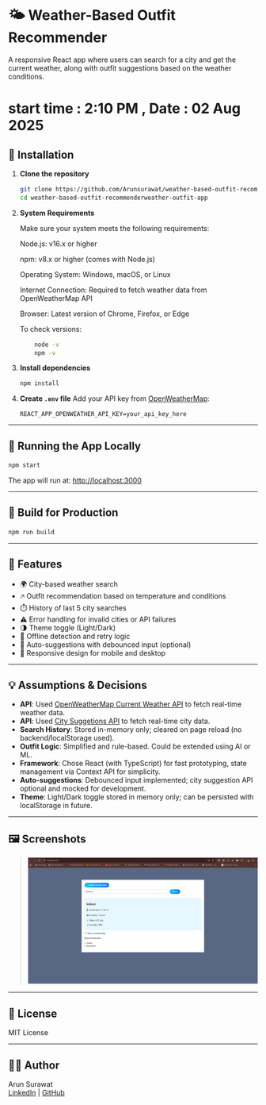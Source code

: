 # 🌤️ Weather-Based Outfit Recommender 
A responsive React app where users can search for a city and get the current weather, along with outfit suggestions based on the weather conditions.


# start time : 2:10 PM , Date : 02 Aug 2025


## 🔧 Installation

1. **Clone the repository**
   ```bash
   git clone https://github.com/Arunsurawat/weather-based-outfit-recommender.git
   cd weather-based-outfit-recommenderweather-outfit-app
   ```

2. **System Requirements**

    Make sure your system meets the following requirements:

    Node.js: v16.x or higher

    npm: v8.x or higher (comes with Node.js)

    Operating System: Windows, macOS, or Linux

    Internet Connection: Required to fetch weather data from OpenWeatherMap API

    Browser: Latest version of Chrome, Firefox, or Edge

    To check versions:
    ```bash
        node -v
        npm -v
    ```

3. **Install dependencies**
   ```bash
   npm install
   ```

4. **Create `.env` file**
   Add your API key from [OpenWeatherMap](https://openweathermap.org/api):
   ```env
   REACT_APP_OPENWEATHER_API_KEY=your_api_key_here
   ```

---

## 🚀 Running the App Locally

```bash
npm start
```

The app will run at: [http://localhost:3000](http://localhost:3000)

---

## 📆 Build for Production

```bash
npm run build
```

---

## 🎯 Features

- 🌍 City-based weather search
- 🡥 Outfit recommendation based on temperature and conditions
- ⏱️ History of last 5 city searches
- ⚠️ Error handling for invalid cities or API failures
- 🌗 Theme toggle (Light/Dark)
- 🔄 Offline detection and retry logic
- 🧠 Auto-suggestions with debounced input (optional)
- 📱 Responsive design for mobile and desktop

---

## 💡 Assumptions & Decisions

- **API**: Used [OpenWeatherMap Current Weather API](https://openweathermap.org/current) to fetch real-time weather data.
- **API**: Used [City Suggetions API](https://wft-geo-db.p.rapidapi.com/v1/geo/cities) to fetch real-time city data.
- **Search History**: Stored in-memory only; cleared on page reload (no backend/localStorage used).
- **Outfit Logic**: Simplified and rule-based. Could be extended using AI or ML.
- **Framework**: Chose React (with TypeScript) for fast prototyping, state management via Context API for simplicity.
- **Auto-suggestions**: Debounced input implemented; city suggestion API optional and mocked for development.
- **Theme**: Light/Dark toggle stored in memory only; can be persisted with localStorage in future.

---

## 🖼️ Screenshots

>![alt text](image.png)

---

## 📜 License

MIT License

---

## 🙇‍♂️ Author

Arun Surawat  
[LinkedIn](https://linkedin.com/in/arun-surawat-5b38b0179) | [GitHub](https://github.com/Arunsurawat)